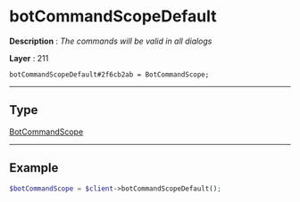 # botCommandScopeDefault

**Description** : *The commands will be valid in all dialogs*

**Layer** : 211

```tl
botCommandScopeDefault#2f6cb2ab = BotCommandScope;
```

---

## Type

[BotCommandScope](type/BotCommandScope)

---

## Example

```php
$botCommandScope = $client->botCommandScopeDefault();
```